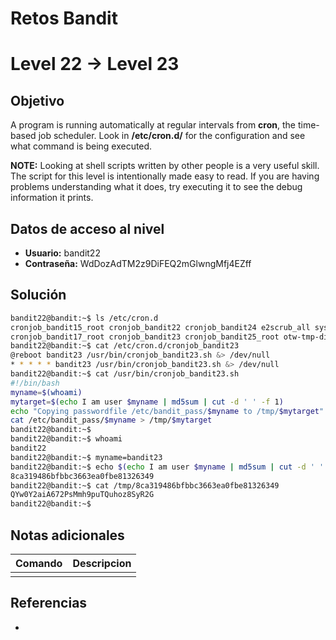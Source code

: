 # Retos Bandit

# Level 22 → Level 23

## Objetivo
A program is running automatically at regular intervals from **cron**, the time-based job scheduler. Look in **/etc/cron.d/** for the configuration and see what command is being executed.

**NOTE:** Looking at shell scripts written by other people is a very useful skill. The script for this level is intentionally made easy to read. If you are having problems understanding what it does, try executing it to see the debug information it prints.

## Datos de acceso al nivel
- **Usuario:** bandit22
- **Contraseña:** WdDozAdTM2z9DiFEQ2mGlwngMfj4EZff

## Solución
```bash
bandit22@bandit:~$ ls /etc/cron.d
cronjob_bandit15_root cronjob_bandit22 cronjob_bandit24 e2scrub_all sysstat
cronjob_bandit17_root cronjob_bandit23 cronjob_bandit25_root otw-tmp-dir
bandit22@bandit:~$ cat /etc/cron.d/cronjob_bandit23
@reboot bandit23 /usr/bin/cronjob_bandit23.sh &> /dev/null
* * * * * bandit23 /usr/bin/cronjob_bandit23.sh &> /dev/null
bandit22@bandit:~$ cat /usr/bin/cronjob_bandit23.sh
#!/bin/bash
myname=$(whoami)
mytarget=$(echo I am user $myname | md5sum | cut -d ' ' -f 1)
echo "Copying passwordfile /etc/bandit_pass/$myname to /tmp/$mytarget"
cat /etc/bandit_pass/$myname > /tmp/$mytarget
bandit22@bandit:~$
bandit22@bandit:~$ whoami
bandit22
bandit22@bandit:~$ myname=bandit23
bandit22@bandit:~$ echo $(echo I am user $myname | md5sum | cut -d ' ' -f 1)
8ca319486bfbbc3663ea0fbe81326349
bandit22@bandit:~$ cat /tmp/8ca319486bfbbc3663ea0fbe81326349
QYw0Y2aiA672PsMmh9puTQuhoz8SyR2G
bandit22@bandit:~$ 
```
## Notas adicionales
| Comando | Descripcion |
|---------|-------------|
|  |  |

## Referencias
- []()